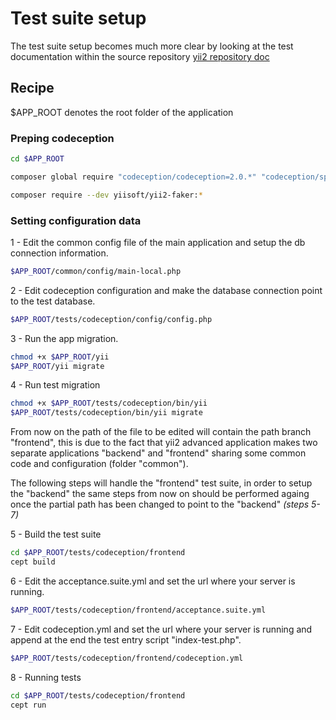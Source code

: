 # Test suite setup

The test suite setup becomes much more clear by looking at the test documentation within the source repository
[yii2 repository doc](https://github.com/yiisoft/yii2/tree/master/apps/advanced/tests)

## Recipe

$APP_ROOT denotes the root folder of the application

### Preping codeception
```sh
cd $APP_ROOT

composer global require "codeception/codeception=2.0.*" "codeception/specify=*" "codeception/verify=*"

composer require --dev yiisoft/yii2-faker:*
```

### Setting configuration data

1 - Edit the common config file of the main application and setup the db connection information.
```sh
$APP_ROOT/common/config/main-local.php
```

2 - Edit codeception configuration and make the database connection point to the test database.
```sh
$APP_ROOT/tests/codeception/config/config.php
```

3 - Run the app migration.
```sh
chmod +x $APP_ROOT/yii
$APP_ROOT/yii migrate
```

4 - Run test migration
```sh
chmod +x $APP_ROOT/tests/codeception/bin/yii
$APP_ROOT/tests/codeception/bin/yii migrate
```

From now on the path of the file to be edited will contain the path branch "frontend", this is due to the fact that yii2 advanced application makes two separate applications "backend" and "frontend" sharing some common code and configuration (folder "common").

The following steps will handle the "frontend" test suite, in order to setup the "backend" the same steps from now on should be performed againg once the partial path has been changed to point to the "backend" *(steps 5-7)*

5 - Build the test suite
```sh
cd $APP_ROOT/tests/codeception/frontend
cept build
```

6 - Edit the acceptance.suite.yml and set the url where your server is running.
```sh
$APP_ROOT/tests/codeception/frontend/acceptance.suite.yml
```

7 - Edit codeception.yml and set the url where your server is running and append at the end the test entry script "index-test.php".
```sh
$APP_ROOT/tests/codeception/frontend/codeception.yml
```

8 - Running tests
```sh
cd $APP_ROOT/tests/codeception/frontend
cept run
```
